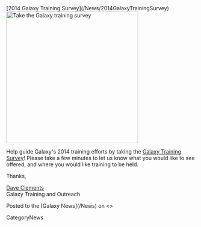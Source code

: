 <div class='newsItemHeader'>[2014 Galaxy Training Survey](/News/2014GalaxyTrainingSurvey)</div>

<div class='right'><a href='http://bit.ly/gxy14training'><img src='/GalaxyTrainingSurvey.png' alt='Take the Galaxy training survey' width="350" /></a></div>

Help guide Galaxy's 2014 training efforts by taking the [Galaxy Training Survey](http://bit.ly/gxy14training)! Please take a few minutes to let us know what you would like to see offered, and where you would like training to be held.

Thanks,

[Dave Clements](/DaveClements)<br />
Galaxy Training and Outreach

<div class='newsItemFooter'>Posted to the [Galaxy News](/News) on <<Date(2013-08-05T17:26:37Z)>></div>

CategoryNews
